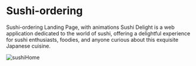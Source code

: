 # Sushi-ordering
Sushi-ordering Landing Page, with animations
Sushi Delight is a web application dedicated to the world of sushi, offering a delightful experience for sushi enthusiasts, foodies, and anyone curious about this exquisite Japanese cuisine.

![sushiHome](https://github.com/Lyam0udi/sushi/assets/67929106/bb3bfa2e-b27a-4e4b-8177-46c8d2d000da)
